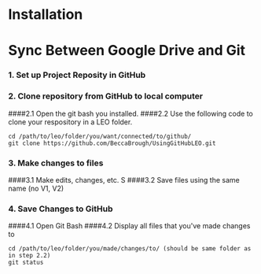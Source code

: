 # Installation

# Sync Between Google Drive and Git

### 1. Set up Project Reposity in GitHub  

### 2. Clone repository from GitHub to local computer
####2.1 Open the git bash you installed. 
####2.2 Use the following code to clone your respository in a LEO folder. 
```
cd /path/to/leo/folder/you/want/connected/to/github/
git clone https://github.com/BeccaBrough/UsingGitHubLEO.git
```
### 3. Make changes to files 
####3.1 Make edits, changes, etc. S
####3.2 Save files using the same name (no V1, V2) 

### 4. Save Changes to GitHub
####4.1 Open Git Bash
####4.2 Display all files that you've made changes to
```
cd /path/to/leo/folder/you/made/changes/to/ (should be same folder as in step 2.2)
git status 
```
